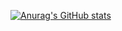 [![Anurag's GitHub stats](https://github-readme-stats.vercel.app/api?username=douglasspeck&count_private=true&show_icons=true&theme=material-palenight&bg-color=45,833ab4,fd1d1d,fcb045)](https://github.com/anuraghazra/github-readme-stats)
